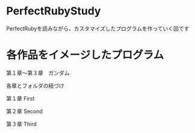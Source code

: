 # PerfectRubyStudy
PerfectRubyを読みながら、カスタマイズしたプログラムを作っていく回です

# 各作品をイメージしたプログラム
第１章～第３章　ガンダム

各章とフォルダの紐づけ

第１章 First

第２章 Second

第３章 Third
